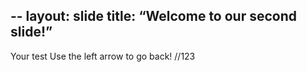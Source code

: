 --
layout: slide
title: “Welcome to our second slide!”
---
Your test
Use the left arrow to go back!
//123
